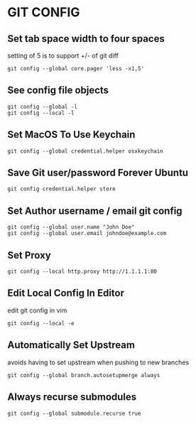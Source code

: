 # GIT CONFIG

## Set tab space width to four spaces

setting of 5 is to support +/- of git diff

```console
git config --global core.pager 'less -x1,5'
```

## See config file objects

```console
git config --global -l
git config --local -l
```

## Set MacOS To Use Keychain

```console
git config --global credential.helper osxkeychain
```

## Save Git user/password Forever Ubuntu

```console
git config credential.helper store
```

## Set Author username / email git config

```console
git config --global user.name "John Doe"
git config --global user.email johndoe@example.com
```

## Set Proxy

```console
git config --local http.proxy http://1.1.1.1:80
```

## Edit Local Config In Editor

edit git config in vim

```console
git config --local -e
```

## Automatically Set Upstream

avoids having to set upstream when pushing to new branches

```console
git config --global branch.autosetupmerge always
```

## Always recurse submodules

```console
git config --global submodule.recurse true
```
